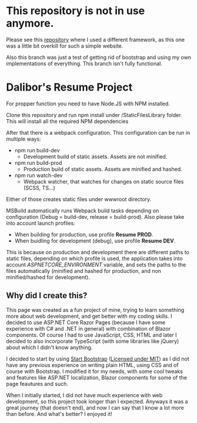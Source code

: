 # This repository is not in use anymore.
Please see this [repository](https://github.com/dallyh/astro-nomical-resume) where I used a different framework, as this one was a little bit overkill for such a simple website.

Also this branch was just a test of getting rid of bootstrap and using my own implementations of everything. This branch isn't fully functional.

# Dalibor's Resume Project

For propper function you need to have Node.JS with NPM installed.

Clone this repository and run npm install under /StaticFilesLibrary folder. This will install all the required NPM dependencies

After that there is a webpack configuration. This configuration can be run in multiple ways:
- npm run build-dev
  - Development build of static assets. Assets are not minified.
- npm run build-prod
  - Production build of static assets. Assets are minified and hashed.
- npm run watch-dev
  - Webpack watcher, that watches for changes on static source files (SCSS, TS...)

Either of those creates static files under wwwroot directory.

MSBuild automatically runs Webpack build tasks depending on configuration (Debug = build-dev, release = build-prod). Also please take into account launch profiles:
- When building for production, use profile **Resume PROD**.
- When buidling for development (debug), use profile **Resume DEV**.

This is because on production and development there are different paths to static files, depending on which profile is used, the application takes into account *ASPNETCORE_ENVIRONMENT* variable, and sets the paths to the files automatically (minified and hashed for production, and non minified/hashed for development).

## Why did I create this?
This page was created as a fun project of mine, trying to learn something more about web development, and get better with my coding skills. I decided to use ASP.NET Core Razor Pages (because I have some experience with C# and .NET in general) with combination of Blazor components. Of course I had to use JavaScript, CSS, HTML and later I decided to also incorporate TypeScript (with some libraries like jQuery) about which I didn't know anything.

I decided to start by using [Start Bootstrap](https://startbootstrap.com/theme/resume) ([Licensed under MIT](https://opensource.org/licenses/MIT)) as I did not have any previous experience on writing plain HTML, using CSS and of course with Bootstrap. I modified it for my needs, with some cool tweaks and features like ASP.NET localization, Blazor components for some of the page feautures and such.

When I initially started, I did not have much experience with web development, so this project took longer than I expected. Anyways it was a great journey (that doesn't end), and now I can say that I know a lot more than before. And what's better? I enjoyed it!
